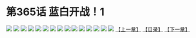 # 第365话 蓝白开战！1
![](https://s1.baozimh.com/scomic/sanyanxiaotianlu-samanhua/0/364-93bs/1.jpg)
![](https://s1.baozimh.com/scomic/sanyanxiaotianlu-samanhua/0/364-93bs/2.jpg)
![](https://s1.baozimh.com/scomic/sanyanxiaotianlu-samanhua/0/364-93bs/3.jpg)
![](https://s1.baozimh.com/scomic/sanyanxiaotianlu-samanhua/0/364-93bs/4.jpg)
![](https://s1.baozimh.com/scomic/sanyanxiaotianlu-samanhua/0/364-93bs/5.jpg)
![](https://s1.baozimh.com/scomic/sanyanxiaotianlu-samanhua/0/364-93bs/6.jpg)
![](https://s1.baozimh.com/scomic/sanyanxiaotianlu-samanhua/0/364-93bs/7.jpg)
![](https://s1.baozimh.com/scomic/sanyanxiaotianlu-samanhua/0/364-93bs/8.jpg)
![](https://s1.baozimh.com/scomic/sanyanxiaotianlu-samanhua/0/364-93bs/9.jpg)
![](https://s1.baozimh.com/scomic/sanyanxiaotianlu-samanhua/0/364-93bs/10.jpg)
![](https://s1.baozimh.com/scomic/sanyanxiaotianlu-samanhua/0/364-93bs/11.jpg)
![](https://s1.baozimh.com/scomic/sanyanxiaotianlu-samanhua/0/364-93bs/12.jpg)
![](https://s1.baozimh.com/scomic/sanyanxiaotianlu-samanhua/0/364-93bs/13.jpg)
![](https://s1.baozimh.com/scomic/sanyanxiaotianlu-samanhua/0/364-93bs/14.jpg)
![](https://s1.baozimh.com/scomic/sanyanxiaotianlu-samanhua/0/364-93bs/15.jpg)
[【上一章】](./364.md)
[【目录】](./README.md)
[【下一章】](./366.md)

